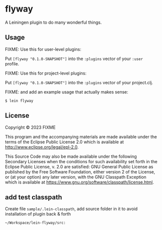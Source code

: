 # flyway

A Leiningen plugin to do many wonderful things.

## Usage

FIXME: Use this for user-level plugins:

Put `[flyway "0.1.0-SNAPSHOT"]` into the `:plugins` vector of your `:user`
profile.

FIXME: Use this for project-level plugins:

Put `[flyway "0.1.0-SNAPSHOT"]` into the `:plugins` vector of your project.clj.

FIXME: and add an example usage that actually makes sense:

    $ lein flyway

## License

Copyright © 2023 FIXME

This program and the accompanying materials are made available under the
terms of the Eclipse Public License 2.0 which is available at
http://www.eclipse.org/legal/epl-2.0.

This Source Code may also be made available under the following Secondary
Licenses when the conditions for such availability set forth in the Eclipse
Public License, v. 2.0 are satisfied: GNU General Public License as published by
the Free Software Foundation, either version 2 of the License, or (at your
option) any later version, with the GNU Classpath Exception which is available
at https://www.gnu.org/software/classpath/license.html.


## add test classpath

Create file `sample/.lein-classpath`, add source folder in it to avoid installation of plugin back & forth

```
~/Workspace/lein-flyway/src:
```
